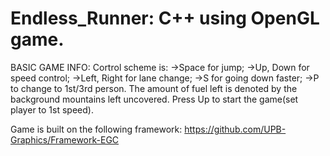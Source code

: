 # Endless_Runner: C++ using OpenGL game.

BASIC GAME INFO:
Cortrol scheme is:
	->Space for jump;
	->Up, Down for speed control;
	->Left, Right for lane change;
	->S for going down faster;
	->P to change to 1st/3rd person.
The amount of fuel left is denoted by the background mountains left uncovered.
Press Up to start the game(set player to 1st speed).

Game is built on the following framework: https://github.com/UPB-Graphics/Framework-EGC
